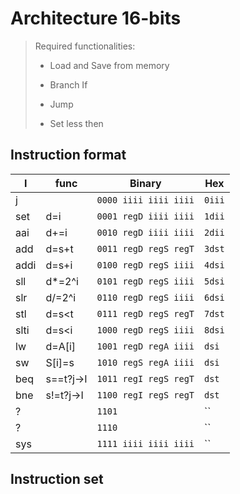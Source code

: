 # Architecture 16-bits

> Required functionalities:
>
> - Load and Save from memory
>
> - Branch If
>
> - Jump
>
> - Set less then

## Instruction format

I    | func      | Binary                | Hex
---  | ---       | ---                   | ---
j    |           | `0000 iiii iiii iiii` | `0iii`
set  | d=i       | `0001 regD iiii iiii` | `1dii`
aai  | d+=i      | `0010 regD iiii iiii` | `2dii`
add  | d=s+t     | `0011 regD regS regT` | `3dst`
addi | d=s+i     | `0100 regD regS iiii` | `4dsi`
sll  | d*=2^i    | `0101 regD regS iiii` | `5dsi`
slr  | d/=2^i    | `0110 regD regS iiii` | `6dsi`
stl  | d=s<t     | `0111 regD regS regT` | `7dst`
slti | d=s<i     | `1000 regD regS iiii` | `8dsi`
lw   | d=A[i]    | `1001 regD regA iiii` | `dsi`
sw   | S[i]=s    | `1010 regS regA iiii` | `dsi`
beq  | s==t?j->I | `1011 regI regS regT` | `dst`
bne  | s!=t?j->I | `1100 regI regS regT` | `dst`
?    |           | `1101`                | ``
?    |           | `1110`                | ``
sys  |           | `1111 iiii iiii iiii` | ``

## Instruction set
